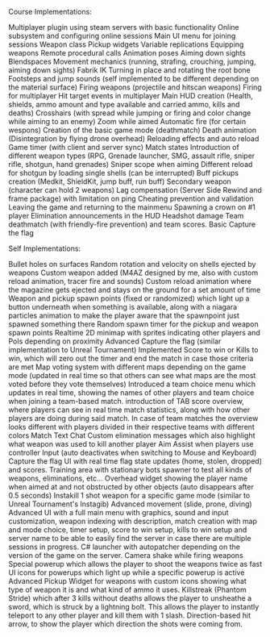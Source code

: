 Course Implementations:

Multiplayer plugin using steam servers with basic functionality
Online subsystem and configuring online sessions
Main UI menu for joining sessions
Weapon class
Pickup widgets
Variable replications
Equipping weapons
Remote procedural calls
Animation poses
Aiming down sights
Blendspaces
Movement mechanics (running, strafing, crouching, jumping, aiming down sights)
Fabrik IK
Turning in place and rotating the root bone
Footsteps and jump sounds (self implemented to be different depending on the material surface)
Firing weapons (projectile and hitscan weapons)
Firing for multiplayer
Hit target events in multiplayer
Main HUD creation (Health, shields, ammo amount and type available and carried ammo, kills and deaths)
Crosshairs (with spread while jumping or firing and color change while aiming to an enemy)
Zoom while aimed
Automatic fire (for certain wespons)
Creation of the basic game mode (deathmatch)
Death animation (Disintegration by flying drone overhead)
Reloading effects and auto reload
Game timer (with client and server sync)
Match states
Introduction of different weapon types (RPG, Grenade launcher, SMG, assault rifle, sniper rifle, shotgun, hand grenades)
Sniper scope when aiming
Different reload for shotgun by loading single shells (can be interrupted)
Buff pickups creation (Medkit, ShieldKit, jump buff, run buff)
Secondary weapon (character can hold 2 weapons)
Lag compensation (Server Side Rewind and frame package) with limitation on ping
Cheating prevention and validation
Leaving the game and returning to the mainmenu
Spawning a crown on #1 player
Elimination announcements in the HUD
Headshot damage
Team deathmatch (with friendly-fire prevention) and team scores.
Basic Capture the flag

Self Implementations:

Bullet holes on surfaces
Random rotation and velocity on shells ejected by weapons
Custom weapon added (M4AZ designed by me, also with custom reload animation, tracer fire and sounds)
Custom reload animation where the magazine gets ejected and stays on the ground for a set amount of time
Weapon and pickup spawn points (fixed or randomized) which light up a button underneath when something is available, along with a niagara particles animation to make the player aware that the spawnpoint just spawned something there
Random spawn timer for the pickup and weapon spawn points
Realtime 2D minimap with sprites indicating other players and PoIs depending on proximity
Advanced Capture the flag (similar implementation to Unreal Tournament)
Implemented Score to win or Kills to win, which will zero out the timer and end the match in case those criteria are met
Map voting system with different maps depending on the game mode (updated in real time so that others can see what maps are the most voted before they vote themselves)
Introduced a team choice menu which updates in real time, showing the names of other players and team choice when joining a team-based match.
introduction of TAB score overview, where players can see in real time match statistics, along with how other players are doing during said match. In case of team matches the overview looks different with players divided in their respective teams with different colors
Match Text Chat
Custom elimination messages which also highlight what weapon was used to kill another player
Aim Assist when players use controller Input (auto deactivates when switching to Mouse and Keyboard)
Capture the flag UI with real time flag state updates (home, stolen, dropped) and scores.
Training area with stationary bots spawner to test all kinds of weapons, eliminations, etc...
Overhead widget showing the player name when aimed at and not obstructed by other objects (auto disappears after 0.5 seconds)
Instakill 1 shot weapon for a specific game mode (similar to Unreal Tournament's Instagib)
Advanced movement (slide, prone, diving)
Advanced UI with a full main menu with graphics, sound and input customization, weapon indexing with description, match creation with map and mode choice, timer setup, score to win setup, kills to win setup and server name to be able to easily find the server in case there are multiple sessions in progress.
C# launcher with autopatcher depending on the version of the game on the server.
Camera shake while firing weapons
Special powerup which allows the player to shoot the weapons twice as fast
UI icons for powerups which light up while a specific powerup is active
Advanced Pickup Widget for weapons with custom icons showing what type of weapon it is and what kind of ammo it uses.
Killstreak (Phantom Stride) which after 3 kills without deaths allows the player to unsheathe a sword, which is struck by a lightning bolt. This allows the player to instantly teleport to any other player and kill them with 1 slash.
Direction-based hit arrow, to show the player which direction the shots were coming from.
